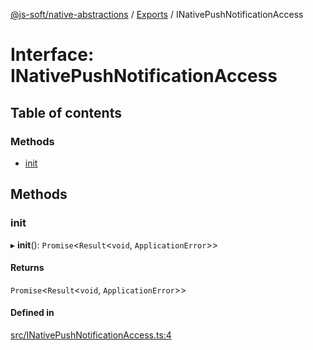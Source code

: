 [@js-soft/native-abstractions](../README.md) / [Exports](../modules.md) / INativePushNotificationAccess

# Interface: INativePushNotificationAccess

## Table of contents

### Methods

- [init](INativePushNotificationAccess.md#init)

## Methods

### init

▸ **init**(): `Promise`<`Result`<`void`, `ApplicationError`\>\>

#### Returns

`Promise`<`Result`<`void`, `ApplicationError`\>\>

#### Defined in

[src/INativePushNotificationAccess.ts:4](https://github.com/js-soft/ts-native-access/blob/6589b22/packages/abstractions/src/INativePushNotificationAccess.ts#L4)
